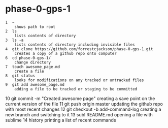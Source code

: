 # phase-0-gps-1

    1  ~
    	shows path to root
    2  ls
    	lists contents of directory
    3  ls -a
    	lists contents of directory including invisible files
    4  git clone https://github.com/forrestcjackson/phase-0-gps-1.git
    	creates a copy of a github repo onto computer
    6  cd phase-0-gps-1/
    	change directory
    7  touch awesome_page.md
    	create a file
    8  git status
    	looks for modifications on any tracked or untracked files
    9  git add awesome_page.md
    	adding a file to be tracked or staging to be committed
   10  git commit -m "Created awesome page"
   		creating a save point on the current version of the file
   11  git push origin master
   		updating the github repo with most recent changes
   12  git checkout -b add-command-log
   		creating a new branch and switching to it
   13  subl README.md
   		opening a file with sublime
   14  history
   		printing a list of recent commands
